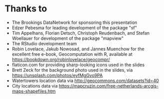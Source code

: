 # Thanks to
 - The Brookings DataNetwork for sponsoring this presentation
 - Edzer Pebesma for leading development of the package "sf"
 - Tim Appelhans, Florian Detsch, Christoph Reudenbach, and Stefan Woellauer for development of the package "mapview"
 - The RStudio development team
 - Robin Lovelace, Jakub Nowosad, and Jannes Muenchow for the excellent free e-book, Geocomputation with R, available at https://bookdown.org/robinlovelace/geocompr/
 - flaticon.com for providing sharp-looking icons used in the slides
 - Brett Zeck for the background photo used in the slides, via https://unsplash.com/photos/eyfMgGvo9PA
 - Watertowers location data via http://geocommons.com/datasets?id=40
 - City locations data via https://mapcruzin.com/free-netherlands-arcgis-maps-shapefiles.htm

